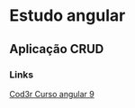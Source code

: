 # Estudo angular

## Aplicação CRUD

### Links

[Cod3r Curso angular 9](https://www.youtube.com/playlist?list=PLdPPE0hUkt0rPyAkdhHIIquKbwrGUkvw3)
